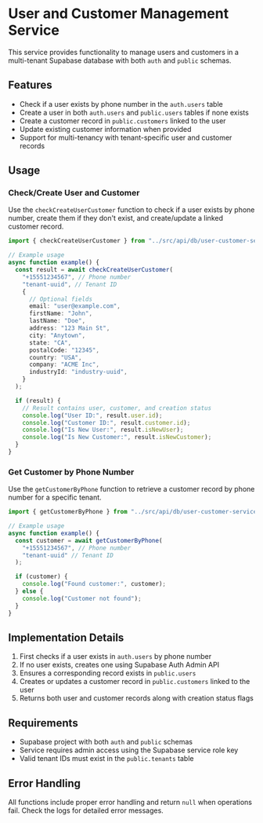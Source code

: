 # User and Customer Management Service

This service provides functionality to manage users and customers in a multi-tenant Supabase database with both `auth` and `public` schemas.

## Features

- Check if a user exists by phone number in the `auth.users` table
- Create a user in both `auth.users` and `public.users` tables if none exists
- Create a customer record in `public.customers` linked to the user
- Update existing customer information when provided
- Support for multi-tenancy with tenant-specific user and customer records

## Usage

### Check/Create User and Customer

Use the `checkCreateUserCustomer` function to check if a user exists by phone number, create them if they don't exist, and create/update a linked customer record.

```typescript
import { checkCreateUserCustomer } from "../src/api/db/user-customer-service";

// Example usage
async function example() {
  const result = await checkCreateUserCustomer(
    "+15551234567", // Phone number
    "tenant-uuid", // Tenant ID
    {
      // Optional fields
      email: "user@example.com",
      firstName: "John",
      lastName: "Doe",
      address: "123 Main St",
      city: "Anytown",
      state: "CA",
      postalCode: "12345",
      country: "USA",
      company: "ACME Inc",
      industryId: "industry-uuid",
    }
  );

  if (result) {
    // Result contains user, customer, and creation status
    console.log("User ID:", result.user.id);
    console.log("Customer ID:", result.customer.id);
    console.log("Is New User:", result.isNewUser);
    console.log("Is New Customer:", result.isNewCustomer);
  }
}
```

### Get Customer by Phone Number

Use the `getCustomerByPhone` function to retrieve a customer record by phone number for a specific tenant.

```typescript
import { getCustomerByPhone } from "../src/api/db/user-customer-service";

// Example usage
async function example() {
  const customer = await getCustomerByPhone(
    "+15551234567", // Phone number
    "tenant-uuid" // Tenant ID
  );

  if (customer) {
    console.log("Found customer:", customer);
  } else {
    console.log("Customer not found");
  }
}
```

## Implementation Details

1. First checks if a user exists in `auth.users` by phone number
2. If no user exists, creates one using Supabase Auth Admin API
3. Ensures a corresponding record exists in `public.users`
4. Creates or updates a customer record in `public.customers` linked to the user
5. Returns both user and customer records along with creation status flags

## Requirements

- Supabase project with both `auth` and `public` schemas
- Service requires admin access using the Supabase service role key
- Valid tenant IDs must exist in the `public.tenants` table

## Error Handling

All functions include proper error handling and return `null` when operations fail. Check the logs for detailed error messages.
